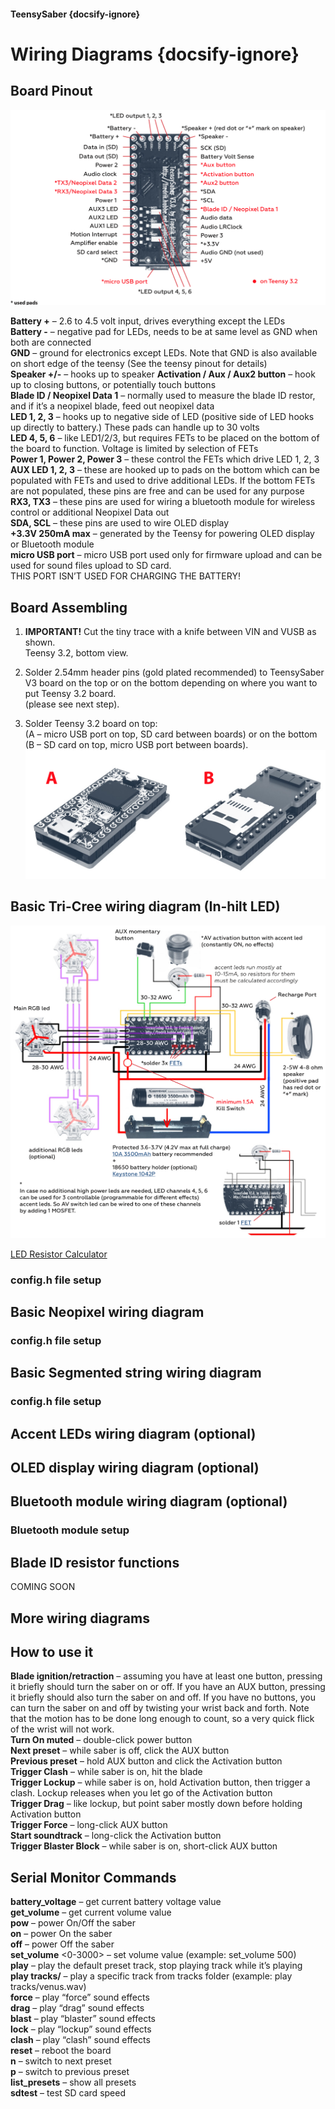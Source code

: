 #### TeensySaber {docsify-ignore}
# Wiring Diagrams {docsify-ignore}

## Board Pinout
![TeensySaber Board Pinout](../_media/teensy-board-pinout.png)

**Battery +** – 2.6 to 4.5 volt input, drives everything except the LEDs  
**Battery -** – negative pad for LEDs, needs to be at same level as GND when both are connected  
**GND** – ground for electronics except LEDs. Note that GND is also available on short edge of the teensy (See the teensy pinout for details)  
**Speaker +/-** – hooks up to speaker
**Activation / Aux / Aux2 button** – hook up to closing buttons, or potentially touch buttons  
**Blade ID / Neopixel Data 1** – normally used to measure the blade ID restor, and if it’s a neopixel blade, feed out neopixel data  
**LED 1, 2, 3** – hooks up to negative side of LED (positive side of LED hooks up directly to battery.) These pads can handle
up to 30 volts  
**LED 4, 5, 6** – like LED1/2/3, but requires FETs to be placed on the bottom of the board to function. Voltage is limited by
selection of FETs  
**Power 1, Power 2, Power 3** – these control the FETs which drive LED 1, 2, 3  
**AUX LED 1, 2, 3** – these are hooked up to pads on the bottom which can be populated with FETs and used to drive additional LEDs. If the bottom FETs are not populated, these pins are free and can be used for any purpose  
**RX3, TX3** – these pins are used for wiring a bluetooth module for wireless control or additional Neopixel Data out  
**SDA, SCL** – these pins are used to wire OLED display  
**+3.3V 250mA max** – generated by the Teensy for powering OLED display or Bluetooth module  
**micro USB port** – micro USB port used only for firmware upload and can be used for sound files upload to SD card.  
THIS PORT ISN’T USED FOR CHARGING THE BATTERY!

## Board Assembling
1. **IMPORTANT!**
Cut the tiny trace with a knife between VIN and VUSB as shown.  
Teensy 3.2, bottom view.

2. Solder 2.54mm header pins (gold plated recommended) to TeensySaber V3 board on the top 
or on the bottom depending on where you want to put Teensy 3.2 board.  
(please see next step).

3. Solder Teensy 3.2 board on top:  
(A – micro USB port on top, SD card between boards) or on the bottom (B – SD card on top, micro USB port between boards).
![Solder Teensy 3.2 board on top](../_media/teensy-board-assembly-step3.png)


## Basic Tri-Cree wiring diagram (In-hilt LED)

![Teensy Basic Tri-Cree diagram](../_media/teensy-basic-tri-cree.png)

[LED Resistor Calculator](https://www.thecustomsabershop.com/LedCalc.aspx)
### config.h file setup 

## Basic Neopixel wiring diagram
### config.h file setup 

## Basic Segmented string wiring diagram
### config.h file setup 

## Accent LEDs wiring diagram (optional)

## OLED display wiring diagram (optional)

## Bluetooth module wiring diagram (optional)

### Bluetooth module setup

## Blade ID resistor functions
COMING SOON

## More wiring diagrams

## How to use it
**Blade ignition/retraction** – assuming you have at least one button, pressing it briefly should turn the saber on or off. If you have an AUX button, pressing it briefly should also turn the saber on and off. If you have no buttons, you can turn the saber on and off by twisting your wrist back and forth. Note that the motion has to be done long enough to count, so a very quick flick of the wrist will not work.  
**Turn On muted** – double-click power button  
**Next preset** – while saber is off, click the AUX button  
**Previous preset** – hold AUX button and click the Activation button  
**Trigger Clash** – while saber is on, hit the blade  
**Trigger Lockup** – while saber is on, hold Activation button, then trigger a clash. Lockup releases when you let go of the Activation button  
**Trigger Drag** – like lockup, but point saber mostly down before holding Activation button  
**Trigger Force** – long-click AUX button  
**Start soundtrack** – long-click the Activation button  
**Trigger Blaster Block** – while saber is on, short-click AUX button  

## Serial Monitor Commands
**battery_voltage** – get current battery voltage value   
**get_volume** – get current volume value  
**pow** – power On/Off the saber  
**on** – power On the saber  
**off** – power Off the saber  
**set_volume** <0-3000> – set volume value (example: set_volume 500)  
**play** – play the default preset track, stop playing track while it’s playing  
**play tracks/<track name>** – play a specific track from tracks folder (example: play tracks/venus.wav)  
**force** – play “force” sound effects  
**drag** – play “drag” sound effects  
**blast** – play “blaster” sound effects  
**lock** – play “lockup” sound effects  
**clash** – play “clash” sound effects  
**reset** – reboot the board  
**n** – switch to next preset  
**p** – switch to previous preset  
**list_presets** – show all presets  
**sdtest** – test SD card speed  